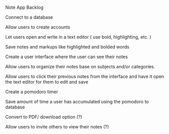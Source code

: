 Note App Backlog


Connect to a database

Allow users to create accounts

Let users open and write in a text editor ( use bold, highlighting, etc. )

Save notes and markups like highlighted and bolded words 

Create a user interface where the user can see their notes

Allow users to organize their notes base on subjects and/or categories. 

Allow users to click their previous notes from the interface and have it open the text editor for them to edit and save 

Create a pomodoro timer

Save amount of time a user has accumulated using the pomodoro to database

Convert to PDF/ download option (?)

Allow users to invite others to view their notes (?)
